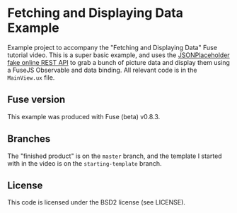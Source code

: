 # Fetching and Displaying Data Example
Example project to accompany the "Fetching and Displaying Data" Fuse tutorial video. This is a super basic example, and uses the [JSONPlaceholder fake online REST API](http://jsonplaceholder.typicode.com) to grab a bunch of picture data and display them using a FuseJS Observable and data binding. All relevant code is in the `MainView.ux` file.

## Fuse version
This example was produced with Fuse (beta) v0.8.3.

## Branches
The "finished product" is on the `master` branch, and the template I started with in the video is on the `starting-template` branch.

## License
This code is licensed under the BSD2 license (see LICENSE).
